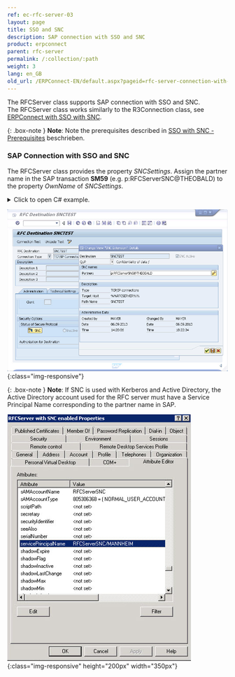```yaml
---
ref: ec-rfc-server-03
layout: page
title: SSO and SNC
description: SAP connection with SSO and SNC
product: erpconnect
parent: rfc-server
permalink: /:collection/:path
weight: 3
lang: en_GB
old_url: /ERPConnect-EN/default.aspx?pageid=rfc-server-connection-with-sso-and-snc
---
```


The RFCServer class supports SAP connection with SSO and SNC.<br>
The RFCServer class works similarly to the R3Connection class, see [ERPConnect with SSO with SNC](../sap-connection/sap-connection-with-sso-and-snc).

{: .box-note }
**Note**: Note the prerequisites described in [SSO with SNC - Prerequisites](./sap-connection/sso-with-snc#prerequisites) beschrieben.


### SAP Connection with SSO and SNC
The RFCServer class provides the property *SNCSettings*. 
Assign the partner name in the SAP transaction **SM59** (e.g. p:RFCServerSNC@THEOBALD) to the property *OwnName* of *SNCSettings*.
  
<details>
<summary>Click to open C# example.</summary>
{% highlight csharp %}
RFCServer rfcServer = new RFCServer();
rfcServer.GatewayHost = "reutlingen";
rfcServer.GatewayService = "sapgw00";
rfcServer.ProgramID = "SNCTEST";
rfcServer.SNCSettings.Enabled = true;
rfcServer.SNCSettings.Mechanism = SNCMechanism.Kerberos5;
rfcServer.SNCSettings.OwnName = "p:RFCServerSNC@THEOBALD";
 
rfcServer.Protocol = ClientProtocol.RFC;
rfcServer.CanReceiveIdocs = true;
rfcServer.IsUnicode = true;
{% endhighlight %}
</details>  
  
![RFCServer-Destination](/img/content/RFCServer-Destination.png){:class="img-responsive"}

{: .box-note }
**Note**: If SNC is used with Kerberos and Active Directory, the Active Directory account used for the RFC server must have a Service Principal Name corresponding to the partner name in SAP.  
  
![RFCServer-AD](/img/content/RFCServer-AD.png){:class="img-responsive" height="200px" width="350px"}  
      